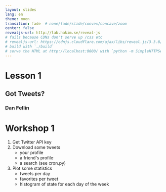 ```yaml
---
layout: slides
lang: en
theme: moon
transition: fade  # none/fade/slide/convex/concave/zoom
center: false
revealjs-url: http://lab.hakim.se/reveal-js
# fails because CDNs don't serve up /css etc
# revealjs-url: https://cdnjs.cloudflare.com/ajax/libs/reveal.js/3.3.0/js/reveal.min.js
# build with `./build`
# serve the HTML at http://localhost:8000/ with `python -m SimpleHTTPServer`
---
```



# Lesson 1

## Got Tweets?

### Dan Fellin


# Workshop 1

1. Get Twitter API key
2. Download some tweets
    - your profile
    - a friend's profile
    - a search (see cron.py)
3. Plot some statistics
    - tweets per day
    - favorites per tweet
    - histogram of state for each day of the week
